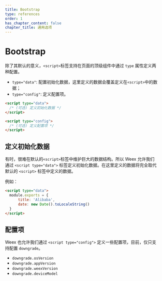 ```yaml
---
title: Bootstrap
type: references
order: 1
has_chapter_content: false
chapter_title: 通用选项
---
```


# Bootstrap

除了其默认的意义，`<script>`标签支持在页面的顶级组件中通过 `type` 属性定义两种配置。
- `type="data"`: 配置初始化数据，这里定义的数据会覆盖定义在`<script>`中的数据；
- `type="config"`: 定义配置项。

``` html
<script type="data">
  /* (可选) 定义初始化数据 */
</script>

<script type="config">
  /* (可选) 定义配置项 */
</script>

```
## 定义初始化数据

有时，很难在默认的`<script>`标签中维护巨大的数据结构。所以 Weex 允许我们通过 `<script type="data">` 标签定义初始化数据。在这里定义的数据将完全取代默认的 `<script>` 标签中定义的数据。

例如：

```html
<script type="data">
  module.exports = {
      title: 'Alibaba',
      date: new Date().toLocaleString()
  }
</script>
```
## 配置项

Weex 也允许我们通过 `<script type="config">` 定义一些配置项，目前，仅只支持配置 `downgrade`。
- `downgrade.osVersion`
- `downgrade.appVersion`
- `downgrade.weexVersion`
- `downgrade.deviceModel`
